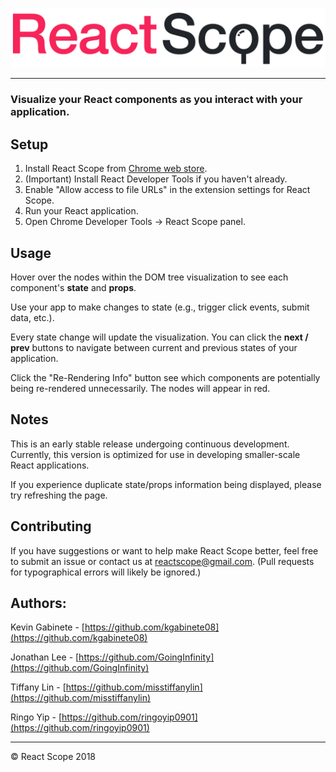 ![React Scope](/assets/react_caps.png)

___

### Visualize your React components as you interact with your application.

## Setup

1. Install React Scope from [Chrome web store](https://chrome.google.com/webstore/detail/react-scope/nkkiickggkoojpdiajhgkbdmfgcinlai).
2. (Important) Install React Developer Tools if you haven't already.
3. Enable "Allow access to file URLs" in the extension settings for React Scope.
4. Run your React application.
5. Open Chrome Developer Tools -> React Scope panel.

## Usage

Hover over the nodes within the DOM tree visualization to see each component's **state** and **props**.

Use your app to make changes to state (e.g., trigger click events, submit data, etc.).

Every state change will update the visualization. You can click the **next / prev** buttons to navigate between current and previous states of your application.

Click the "Re-Rendering Info" button see which components are potentially being re-rendered unnecessarily. The nodes will appear in red.

## Notes

This is an early stable release undergoing continuous development. Currently, this version is optimized for use in developing smaller-scale React applications.

If you experience duplicate state/props information being displayed, please try refreshing the page.

## Contributing

If you have suggestions or want to help make React Scope better, feel free to submit an issue or contact us at reactscope@gmail.com. (Pull requests for typographical errors will likely be ignored.)

## Authors:

Kevin Gabinete - [https://github.com/kgabinete08](https://github.com/kgabinete08)

Jonathan Lee - [https://github.com/GoingInfinity](https://github.com/GoingInfinity)

Tiffany Lin - [https://github.com/misstiffanylin](https://github.com/misstiffanylin)

Ringo Yip - [https://github.com/ringoyip0901](https://github.com/ringoyip0901)

___

&copy; React Scope 2018
